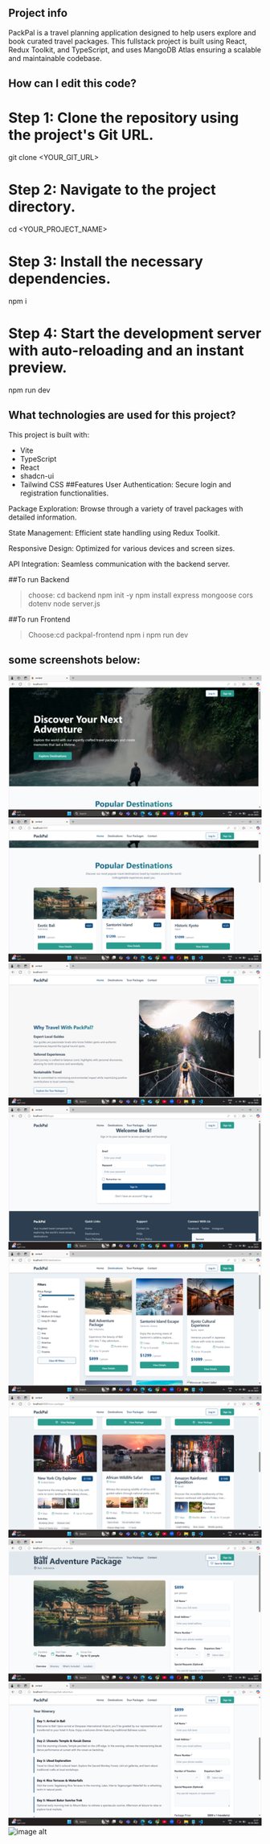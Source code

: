 ## Project info
PackPal is a travel planning application designed to help users explore and book curated travel packages. This fullstack project is built using React, Redux Toolkit, and TypeScript, and uses MangoDB Atlas ensuring a scalable and maintainable codebase.

## How can I edit this code?
# Step 1: Clone the repository using the project's Git URL.
git clone <YOUR_GIT_URL>

# Step 2: Navigate to the project directory.
cd <YOUR_PROJECT_NAME>

# Step 3: Install the necessary dependencies.
npm i

# Step 4: Start the development server with auto-reloading and an instant preview.
npm run dev


## What technologies are used for this project?

This project is built with:

- Vite
- TypeScript
- React
- shadcn-ui
- Tailwind CSS
##Features
User Authentication: Secure login and registration functionalities.

Package Exploration: Browse through a variety of travel packages with detailed information.

State Management: Efficient state handling using Redux Toolkit.

Responsive Design: Optimized for various devices and screen sizes.

API Integration: Seamless communication with the backend server.



##To run Backend
>choose: cd backend
> npm init -y
>npm install express mongoose cors dotenv
>node server.js

##To run Frontend
>Choose:cd packpal-frontend
>npm i
>npm run dev
## some screenshots below:

![image alt](https://github.com/Shashank-do/PackPal-Tour-Package-and-Tour-guide-portal-/blob/bba9d16a154b3e5dfadf5ae3ea92bf81a3769532/Screenshot%20(24).png)
![image alt](https://github.com/Shashank-do/PackPal-Tour-Package-and-Tour-guide-portal-/blob/ac138a9a8d0650c23be0cf8ee6f9bd551b0eb1fc/Screenshot%20(25).png)
![image alt](https://github.com/Shashank-do/PackPal-Tour-Package-and-Tour-guide-portal-/blob/197aa890d688657d647a4399b6caf7a9798056d2/Screenshot%20(26).png)
![image alt](https://github.com/Shashank-do/PackPal-Tour-Package-and-Tour-guide-portal-/blob/24cae9819f7a581eea63991eca4f92bfb4d3f111/Screenshot%20(29).png)
![image alt](https://github.com/Shashank-do/PackPal-Tour-Package-and-Tour-guide-portal-/blob/1f1eed840babaa90931eb90beaa362e17e32cf85/Screenshot%20(31).png)
![image alt](https://github.com/Shashank-do/PackPal-Tour-Package-and-Tour-guide-portal-/blob/c95c2012ad7c16b9ecb942856ae9d2ce127dd95d/Screenshot%20(32).png)
![image alt](https://github.com/Shashank-do/PackPal-Tour-Package-and-Tour-guide-portal-/blob/b6ddf534f253e91d2f3681e4a7a71f3df699f65a/Screenshot%20(33).png)
![image alt](https://github.com/Shashank-do/PackPal-Tour-Package-and-Tour-guide-portal-/blob/a6af53d30b942638d8940e6df23aedb2e70e3dc2/Screenshot%20(34).png)
![image alt]()


